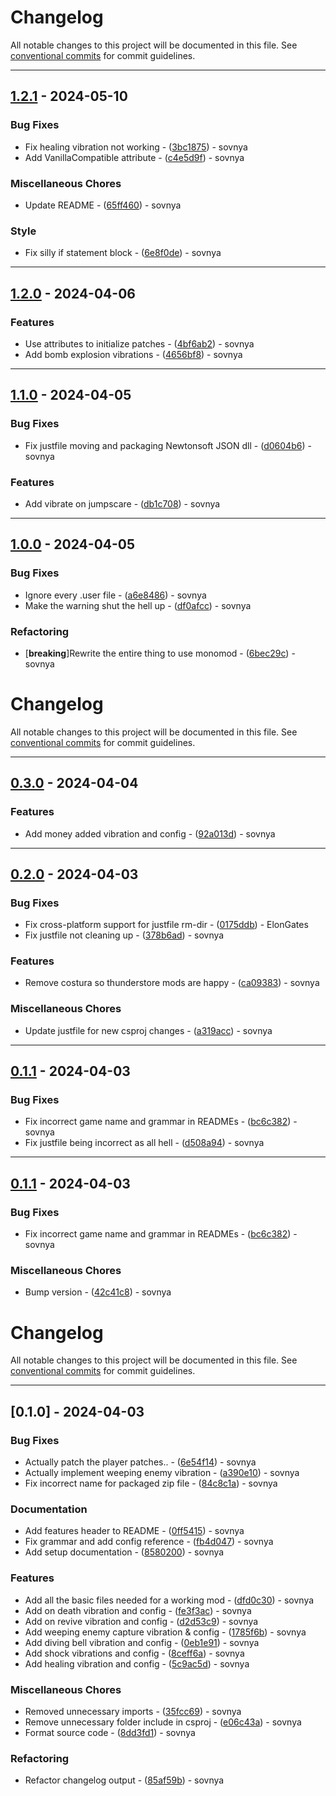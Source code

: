 # Changelog

All notable changes to this project will be documented in this file. See [conventional commits](https://www.conventionalcommits.org/) for commit guidelines.

---
## [1.2.1](https://github.com/bananasov/LethalVibrations/compare/v1.2.0..v1.2.1) - 2024-05-10

### Bug Fixes

- Fix healing vibration not working - ([3bc1875](https://github.com/bananasov/LethalVibrations/commit/3bc1875a92b56645a4359d3625690c49799fa7a0)) - sovnya
- Add VanillaCompatible attribute - ([c4e5d9f](https://github.com/bananasov/LethalVibrations/commit/c4e5d9f8680ec74eabcc26a603812c0a93e4cf01)) - sovnya

### Miscellaneous Chores

- Update README - ([65ff460](https://github.com/bananasov/LethalVibrations/commit/65ff460903993164a1dead26f620442458715e46)) - sovnya

### Style

- Fix silly if statement block - ([6e8f0de](https://github.com/bananasov/LethalVibrations/commit/6e8f0decbe594c5354666460092581f41a87219a)) - sovnya

---
## [1.2.0](https://github.com/bananasov/LethalVibrations/compare/v1.1.0..v1.2.0) - 2024-04-06

### Features

- Use attributes to initialize patches - ([4bf6ab2](https://github.com/bananasov/LethalVibrations/commit/4bf6ab2320b95c180bd323358c1b69abf5374e09)) - sovnya
- Add bomb explosion vibrations - ([4656bf8](https://github.com/bananasov/LethalVibrations/commit/4656bf8e5c16cc30306d4fa563ebc2bd73c10ef6)) - sovnya

---
## [1.1.0](https://github.com/bananasov/LethalVibrations/compare/v1.0.0..v1.1.0) - 2024-04-05

### Bug Fixes

- Fix justfile moving and packaging Newtonsoft JSON dll - ([d0604b6](https://github.com/bananasov/LethalVibrations/commit/d0604b6f1d20d2fba319164bdf26782ec5af9369)) - sovnya

### Features

- Add vibrate on jumpscare - ([db1c708](https://github.com/bananasov/LethalVibrations/commit/db1c708ad0058c4a1cd91bfbc1c51533726dcd03)) - sovnya

---
## [1.0.0](https://github.com/bananasov/LethalVibrations/compare/v0.3.0..v1.0.0) - 2024-04-05

### Bug Fixes

- Ignore every .user file - ([a6e8486](https://github.com/bananasov/LethalVibrations/commit/a6e8486b548913f5f8581ad28ecc3df4221d16d6)) - sovnya
- Make the warning shut the hell up - ([df0afcc](https://github.com/bananasov/LethalVibrations/commit/df0afcc1d6c55708ad8f818b635e87c645b68670)) - sovnya

### Refactoring

-  [**breaking**]Rewrite the entire thing to use monomod - ([6bec29c](https://github.com/bananasov/LethalVibrations/commit/6bec29cdbd83e7fd702105c6f28496093d3df872)) - sovnya

# Changelog

All notable changes to this project will be documented in this file. See [conventional commits](https://www.conventionalcommits.org/) for commit guidelines.

---
## [0.3.0](https://github.com/bananasov/LethalVibrations/compare/v0.2.0..v0.3.0) - 2024-04-04

### Features

- Add money added vibration and config - ([92a013d](https://github.com/bananasov/LethalVibrations/commit/92a013d77d9103dd0d15d8779b1f35dadaba0c21)) - sovnya

---
## [0.2.0](https://github.com/bananasov/LethalVibrations/compare/v0.1.1..v0.2.0) - 2024-04-03

### Bug Fixes

- Fix cross-platform support for justfile rm-dir - ([0175ddb](https://github.com/bananasov/LethalVibrations/commit/0175ddb2b50f47cc56c679392e594cd4663bf35c)) - ElonGates
- Fix justfile not cleaning up - ([378b6ad](https://github.com/bananasov/LethalVibrations/commit/378b6ad754bbf853f4921b96b13ac26905efb34b)) - sovnya

### Features

- Remove costura so thunderstore mods are happy - ([ca09383](https://github.com/bananasov/LethalVibrations/commit/ca09383ab64e3526e9f9e47f3c78b54798526881)) - sovnya

### Miscellaneous Chores

- Update justfile for new csproj changes - ([a319acc](https://github.com/bananasov/LethalVibrations/commit/a319acc71edf66ed139fcb534bdb4210dab59d41)) - sovnya

---
## [0.1.1](https://github.com/bananasov/LethalVibrations/compare/v0.1.0..v0.1.1) - 2024-04-03

### Bug Fixes

- Fix incorrect game name and grammar in READMEs - ([bc6c382](https://github.com/bananasov/LethalVibrations/commit/bc6c382d712f6399f78e37b962ac13e16e2f8ce0)) - sovnya
- Fix justfile being incorrect as all hell - ([d508a94](https://github.com/bananasov/LethalVibrations/commit/d508a9441018d06f00db0657822faa893bb1b582)) - sovnya

---
## [0.1.1](https://github.com/bananasov/LethalVibrations/compare/v0.1.0..v0.1.1) - 2024-04-03

### Bug Fixes

- Fix incorrect game name and grammar in READMEs - ([bc6c382](https://github.com/bananasov/LethalVibrations/commit/bc6c382d712f6399f78e37b962ac13e16e2f8ce0)) - sovnya

### Miscellaneous Chores

- Bump version - ([42c41c8](https://github.com/bananasov/LethalVibrations/commit/42c41c8347639450c79b8500d22f2ed216d182fe)) - sovnya

# Changelog

All notable changes to this project will be documented in this file. See [conventional commits](https://www.conventionalcommits.org/) for commit guidelines.

---
## [0.1.0] - 2024-04-03

### Bug Fixes

- Actually patch the player patches.. - ([6e54f14](https://github.com/bananasov/LethalVibrations/commit/6e54f147d35426ec5e4a18dec225f3afeb263221)) - sovnya
- Actually implement weeping enemy vibration - ([a390e10](https://github.com/bananasov/LethalVibrations/commit/a390e1002681bc0129f90db98b9575d9d349faf9)) - sovnya
- Fix incorrect name for packaged zip file - ([84c8c1a](https://github.com/bananasov/LethalVibrations/commit/84c8c1af4df501d34ba6d7e6235eaa92321f37d6)) - sovnya

### Documentation

- Add features header to README - ([0ff5415](https://github.com/bananasov/LethalVibrations/commit/0ff5415f0b7f63c1fedfac969f2c9c9af195df4a)) - sovnya
- Fix grammar and add config reference - ([fb4d047](https://github.com/bananasov/LethalVibrations/commit/fb4d0470959a1a91d46b82f0406f78fc35d9bde7)) - sovnya
- Add setup documentation - ([8580200](https://github.com/bananasov/LethalVibrations/commit/85802009dae89175b6815470675e38e7c66b47f2)) - sovnya

### Features

- Add all the basic files needed for a working mod - ([dfd0c30](https://github.com/bananasov/LethalVibrations/commit/dfd0c307bebdb4a0949f8038a0a11365e2111c5a)) - sovnya
- Add on death vibration and config - ([fe3f3ac](https://github.com/bananasov/LethalVibrations/commit/fe3f3ac68593f5309de5adce3b01e26dbabc028a)) - sovnya
- Add on revive vibration and config - ([d2d53c9](https://github.com/bananasov/LethalVibrations/commit/d2d53c9417b6b50914a5e58768dd20f15b258f9f)) - sovnya
- Add weeping enemy capture vibration & config - ([1785f6b](https://github.com/bananasov/LethalVibrations/commit/1785f6b649a02d7040e1b562dfe434b2d516dee5)) - sovnya
- Add diving bell vibration and config - ([0eb1e91](https://github.com/bananasov/LethalVibrations/commit/0eb1e9165ff1e72e9ff1c48293bb88db04bc6603)) - sovnya
- Add shock vibrations and config - ([8ceff6a](https://github.com/bananasov/LethalVibrations/commit/8ceff6a900953f2e3fdae4e2ae1962053c58ea8a)) - sovnya
- Add healing vibration and config - ([5c9ac5d](https://github.com/bananasov/LethalVibrations/commit/5c9ac5d8c0eab460de8b7d9ab382c3749582d6ca)) - sovnya

### Miscellaneous Chores

- Removed unnecessary imports - ([35fcc69](https://github.com/bananasov/LethalVibrations/commit/35fcc6937602f8f5449177e6c605dd3a56ecee1d)) - sovnya
- Remove unnecessary folder include in csproj - ([e06c43a](https://github.com/bananasov/LethalVibrations/commit/e06c43ae510b3ea370cd813f3d28c8443e7c26c1)) - sovnya
- Format source code - ([8dd3fd1](https://github.com/bananasov/LethalVibrations/commit/8dd3fd1cea63f4670a21f2053fe853113fee6a12)) - sovnya

### Refactoring

- Refactor changelog output - ([85af59b](https://github.com/bananasov/LethalVibrations/commit/85af59b028e271d634d17d663745b35ed414ac5d)) - sovnya

<!-- generated by git-cliff -->
